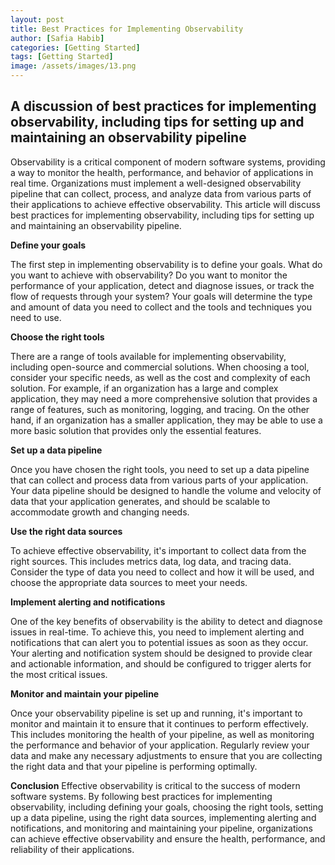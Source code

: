```yaml
---
layout: post
title: Best Practices for Implementing Observability
author: [Safia Habib]
categories: [Getting Started]
tags: [Getting Started]
image: /assets/images/13.png
---
```


## A discussion of best practices for implementing observability, including tips for setting up and maintaining an observability pipeline ##

Observability is a critical component of modern software systems, providing a way to monitor the health, performance, and behavior of applications in real time. Organizations must implement a well-designed observability pipeline that can collect, process, and analyze data from various parts of their applications to achieve effective observability. This article will discuss best practices for implementing observability, including tips for setting up and maintaining an observability pipeline.

**Define your goals**

The first step in implementing observability is to define your goals. What do you want to achieve with observability? Do you want to monitor the performance of your application, detect and diagnose issues, or track the flow of requests through your system? Your goals will determine the type and amount of data you need to collect and the tools and techniques you need to use.

**Choose the right tools**

There are a range of tools available for implementing observability, including open-source and commercial solutions. When choosing a tool, consider your specific needs, as well as the cost and complexity of each solution. For example, if an organization has a large and complex application, they may need a more comprehensive solution that provides a range of features, such as monitoring, logging, and tracing. On the other hand, if an organization has a smaller application, they may be able to use a more basic solution that provides only the essential features.

**Set up a data pipeline**

Once you have chosen the right tools, you need to set up a data pipeline that can collect and process data from various parts of your application. Your data pipeline should be designed to handle the volume and velocity of data that your application generates, and should be scalable to accommodate growth and changing needs.

**Use the right data sources**

To achieve effective observability, it's important to collect data from the right sources. This includes metrics data, log data, and tracing data. Consider the type of data you need to collect and how it will be used, and choose the appropriate data sources to meet your needs.

**Implement alerting and notifications**

One of the key benefits of observability is the ability to detect and diagnose issues in real-time. To achieve this, you need to implement alerting and notifications that can alert you to potential issues as soon as they occur. Your alerting and notification system should be designed to provide clear and actionable information, and should be configured to trigger alerts for the most critical issues.

**Monitor and maintain your pipeline**

Once your observability pipeline is set up and running, it's important to monitor and maintain it to ensure that it continues to perform effectively. This includes monitoring the health of your pipeline, as well as monitoring the performance and behavior of your application. Regularly review your data and make any necessary adjustments to ensure that you are collecting the right data and that your pipeline is performing optimally.

**Conclusion**
Effective observability is critical to the success of modern software systems. By following best practices for implementing observability, including defining your goals, choosing the right tools, setting up a data pipeline, using the right data sources, implementing alerting and notifications, and monitoring and maintaining your pipeline, organizations can achieve effective observability and ensure the health, performance, and reliability of their applications.
